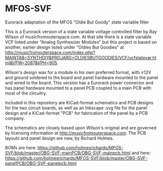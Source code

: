 # MFOS-SVF
Eurorack adaptation of the MFOS "Oldie But Goody" state variable filter

This is a Eurorack version of a state variable voltage controlled filter by Ray Wilson of musicfromouterspace.com. At that site there is a state variable VCF listed under "Analog Synthesizer Modules" but this project is based on another, earlier design listed under "Oldies But Goodies" at http://musicfromouterspace.com/index.php?MAINTAB=SYNTHDIY&PROJARG=OLDIESBUTGOODIES/VCF/vcfstatevar.html&VPW=2087&VPH=905.

Wilson's design was for a module in his own preferred format, with ±12V and ground soldered to the board and panel hardware mounted to the panel and wired to the board. This version has a Eurorack power connector and has panel hardware mounted to a panel PCB coupled to a main PCB with most of the circuitry.

Included in this repository are KiCad-format schematics and PCB designs for the two circuit boards, as well as an Inkscape .svg file for the panel design and a KiCad-format "PCB" for fabrication of the panel by a PCB company.

The schematics are closely based upon Wilson's original and are governed by licensing information at http://musicfromouterspace.com. The PCB layouts and panel design are new, by Richard Holmes.

BOMs are here:
https://github.com/holmesrichards/MFOS-SVF/blob/master/OBG-SVF-mainPCB/OBG-SVF-mainpcb.html
and here:
https://github.com/holmesrichards/MFOS-SVF/blob/master/OBG-SVF-panelPCB/OBG-SVF-panelpcb.html

